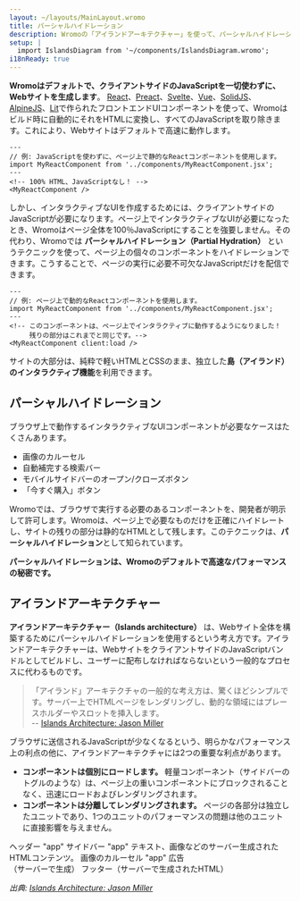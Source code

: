 ```yaml
---
layout: ~/layouts/MainLayout.wromo
title: パーシャルハイドレーション
description: Wromoの「アイランドアーキテクチャー」を使って、パーシャルハイドレーションの仕組みをご紹介します。
setup: |
  import IslandsDiagram from '~/components/IslandsDiagram.wromo';
i18nReady: true
---
```


**Wromoはデフォルトで、クライアントサイドのJavaScriptを一切使わずに、Webサイトを生成します**。
[React](https://reactjs.org/)、[Preact](https://preactjs.com/)、[Svelte](https://svelte.dev/)、[Vue](https://vuejs.org/)、[SolidJS](https://www.solidjs.com/)、[AlpineJS](https://alpinejs.dev/)、[Lit](https://lit.dev/)で作られたフロントエンドUIコンポーネントを使って、Wromoはビルド時に自動的にそれをHTMLに変換し、すべてのJavaScriptを取り除きます。これにより、Webサイトはデフォルトで高速に動作します。

```wromo
---
// 例: JavaScriptを使わずに、ページ上で静的なReactコンポーネントを使用します。
import MyReactComponent from '../components/MyReactComponent.jsx';
---
<!-- 100% HTML、JavaScriptなし！ -->
<MyReactComponent />
```

しかし、インタラクティブなUIを作成するためには、クライアントサイドのJavaScriptが必要になります。ページ上でインタラクティブなUIが必要になったとき、Wromoはページ全体を100％JavaScriptにすることを強要しません。その代わり、Wromoでは **パーシャルハイドレーション（Partial Hydration）** というテクニックを使って、ページ上の個々のコンポーネントをハイドレーションできます。こうすることで、ページの実行に必要不可欠なJavaScriptだけを配信できます。

```wromo
---
// 例: ページ上で動的なReactコンポーネントを使用します。
import MyReactComponent from '../components/MyReactComponent.jsx';
---
<!-- このコンポーネントは、ページ上でインタラクティブに動作するようになりました！ 
     残りの部分はこれまでと同じです。-->
<MyReactComponent client:load />
```

サイトの大部分は、純粋で軽いHTMLとCSSのまま、独立した**島（アイランド）のインタラクティブ機能**を利用できます。


## パーシャルハイドレーション

ブラウザ上で動作するインタラクティブなUIコンポーネントが必要なケースはたくさんあります。

- 画像のカルーセル
- 自動補完する検索バー
- モバイルサイドバーのオープン/クローズボタン
- 「今すぐ購入」ボタン

Wromoでは、ブラウザで実行する必要のあるコンポーネントを、開発者が明示して許可します。Wromoは、ページ上で必要なものだけを正確にハイドレートし、サイトの残りの部分は静的なHTMLとして残します。このテクニックは、**パーシャルハイドレーション**として知られています。

**パーシャルハイドレーションは、Wromoのデフォルトで高速なパフォーマンスの秘密です。**


## アイランドアーキテクチャー

**アイランドアーキテクチャー（Islands architecture）** は、Webサイト全体を構築するためにパーシャルハイドレーションを使用するという考え方です。アイランドアーキテクチャーは、WebサイトをクライアントサイドのJavaScriptバンドルとしてビルドし、ユーザーに配布しなければならないという一般的なプロセスに代わるものです。

> 「アイランド」アーキテクチャの一般的な考え方は、驚くほどシンプルです。サーバー上でHTMLページをレンダリングし、動的な領域にはプレースホルダーやスロットを挿入します。
> <br/> -- [Islands Architecture: Jason Miller](https://jasonformat.com/islands-architecture/)

ブラウザに送信されるJavaScriptが少なくなるという、明らかなパフォーマンス上の利点の他に、アイランドアーキテクチャには2つの重要な利点があります。

- **コンポーネントは個別にロードします。** 軽量コンポーネント（サイドバーのトグルのような）は、ページ上の重いコンポーネントにブロックされることなく、迅速にロードおよびレンダリングされます。
- **コンポーネントは分離してレンダリングされます。** ページの各部分は独立したユニットであり、1つのユニットのパフォーマンスの問題は他のユニットに直接影響を与えません。

<IslandsDiagram>
    <Fragment slot="headerApp">ヘッダー "app"</Fragment>
    <Fragment slot="sidebarApp">サイドバー "app"</Fragment>
    <Fragment slot="main">
        テキスト、画像などのサーバー生成されたHTMLコンテンツ。
    </Fragment>
    <Fragment slot="carouselApp">画像のカルーセル "app"</Fragment>
    <Fragment slot="advertisement">広告<br/>（サーバーで生成）</Fragment>
    <Fragment slot="footer">フッター（サーバーで生成されたHTML）</Fragment>
</IslandsDiagram>

_出典: [Islands Architecture: Jason Miller](https://jasonformat.com/islands-architecture/)_
